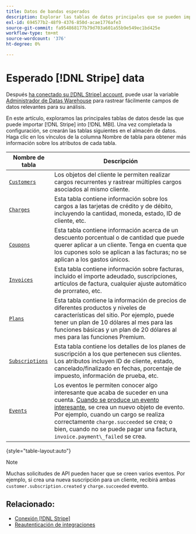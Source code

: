 ```yaml
---
title: Datos de bandas esperados
description: Explorar las tablas de datos principales que se pueden importar desde la banda a [!DNL MBI].
exl-id: 694577b2-48f9-4376-850d-acae1776afe3
source-git-commit: fa954868177b79d703a601a55b9e549ec1bd425e
workflow-type: tm+mt
source-wordcount: '376'
ht-degree: 0%

---
```


# Esperado [!DNL Stripe] data

Después [ha conectado su [!DNL Stripe] account](../integrations/stripe.md), puede usar la variable [Administrador de Datas Warehouse](../../../data-analyst/data-warehouse-mgr/tour-dwm.md) para rastrear fácilmente campos de datos relevantes para su análisis.

En este artículo, exploramos las principales tablas de datos desde las que puede importar [!DNL Stripe] into [!DNL MBI]. Una vez completada la configuración, se crearán las tablas siguientes en el almacén de datos. Haga clic en los vínculos de la columna Nombre de tabla para obtener más información sobre los atributos de cada tabla.

| **Nombre de tabla** | **Descripción** |
|-----|-----|
| [`Customers`](https://stripe.com/docs/sources/customers) | Los objetos del cliente le permiten realizar cargos recurrentes y rastrear múltiples cargos asociados al mismo cliente. |
| [`Charges`](https://stripe.com/docs/payments/payment-intents/migration/charges) | Esta tabla contiene información sobre los cargos a las tarjetas de crédito y de débito, incluyendo la cantidad, moneda, estado, ID de cliente, etc. |
| [`Coupons`](https://stripe.com/docs/api/coupons/object) | Esta tabla contiene información acerca de un descuento porcentual o de cantidad que puede querer aplicar a un cliente. Tenga en cuenta que los cupones solo se aplican a las facturas; no se aplican a los gastos únicos. |
| [`Invoices`](https://stripe.com/docs/billing/migration/invoice-states) | Esta tabla contiene información sobre facturas, incluido el importe adeudado, suscripciones, artículos de factura, cualquier ajuste automático de prorrateo, etc. |
| [`Plans`](https://stripe.com/docs/api/plans/object) | Esta tabla contiene la información de precios de diferentes productos y niveles de características del sitio. Por ejemplo, puede tener un plan de 10 dólares al mes para las funciones básicas y un plan de 20 dólares al mes para las funciones Premium. |
| [`Subscriptions`](https://stripe.com/docs/api/subscriptions/object) | Esta tabla contiene los detalles de los planes de suscripción a los que pertenecen sus clientes. Los atributos incluyen ID de cliente, estado, cancelado/finalizado en fechas, porcentaje de impuesto, información de prueba, etc. |
| [`Events`](https://stripe.com/docs/development/dashboard/events) | Los eventos le permiten conocer algo interesante que acaba de suceder en una cuenta. [Cuando se produce un evento interesante](https://stripe.com/docs/api/events/types), se crea un nuevo objeto de evento. Por ejemplo, cuando un cargo se realiza correctamente `charge.succeeded` se crea; o bien, cuando no se puede pagar una factura, `invoice.payment\_failed` se crea. |

{style=&quot;table-layout:auto&quot;}

>[!NOTE]
>
>Muchas solicitudes de API pueden hacer que se creen varios eventos. Por ejemplo, si crea una nueva suscripción para un cliente, recibirá ambas `customer.subscription.created` y  `charge.succeeded` evento.

## Relacionado:

* [Conexión [!DNL Stripe]](../integrations/stripe.md)
* [Reautenticación de integraciones](https://experienceleague.adobe.com/docs/commerce-knowledge-base/kb/how-to/mbi-reauthenticating-integrations.html?lang=en)
